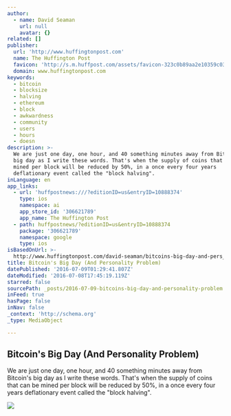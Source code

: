 ```yaml
---
author:
  - name: David Seaman
    url: null
    avatar: {}
related: []
publisher:
  url: 'http://www.huffingtonpost.com'
  name: The Huffington Post
  favicon: 'http://s.m.huffpost.com/assets/favicon-323c0b89aa2e10359c0389ac87254b1b.ico'
  domain: www.huffingtonpost.com
keywords:
  - bitcoin
  - blocksize
  - halving
  - ethereum
  - block
  - awkwardness
  - community
  - users
  - hours
  - doesn
description: >-
  We are just one day, one hour, and 40 something minutes away from Bitcoin's
  big day as I write these words. That's when the supply of coins that can be
  mined per block will be reduced by 50%, in a once every four years
  deflationary event called the "block halving".
inLanguage: en
app_links:
  - url: 'huffpostnews:///?editionID=us&entryID=10888374'
    type: ios
    namespace: ai
    app_store_id: '306621789'
    app_name: The Huffington Post
  - path: huffpostnews/?editionID=us&entryID=10888374
    package: '306621789'
    namespace: google
    type: ios
isBasedOnUrl: >-
  http://www.huffingtonpost.com/david-seaman/bitcoins-big-day-and-pers_b_10888374.html
title: Bitcoin's Big Day (And Personality Problem)
datePublished: '2016-07-09T01:29:41.807Z'
dateModified: '2016-07-08T17:45:19.119Z'
starred: false
sourcePath: _posts/2016-07-09-bitcoins-big-day-and-personality-problem.md
inFeed: true
hasPage: false
inNav: false
_context: 'http://schema.org'
_type: MediaObject

---
```

<article style=""><h1>Bitcoin's Big Day (And Personality Problem)</h1><p>We are just one day, one hour, and 40 something minutes away from Bitcoin's big day as I write these words. That's when the supply of coins that can be mined per block will be reduced by 50%, in a once every four years deflationary event called the "block halving".</p><img src="http://i.huffpost.com/gen/3570086/images/o-BITCOINS-facebook.jpg" /></article>